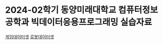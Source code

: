 
# 2024-02학기 동양미래대학교 컴퓨터정보공학과 빅데이터응용프로그래밍 실습자료
[게임데이터셋](https://zenodo.org/records/8117020)
[로봇데이터셋](https://www.aihub.or.kr/aihubdata/data/view.do?currMenu=115&topMenu=100&aihubDataSe=data&dataSetSn=71604)
